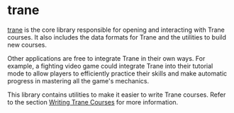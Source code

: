 # trane

[trane](https://github.com/trane-project/trane) is the core library responsible for opening and
interacting with Trane courses. It also includes the data formats for Trane and the utilities to
build new courses.

Other applications are free to integrate Trane in their own ways. For example, a fighting video game
could integrate Trane into their tutorial mode to allow players to efficiently practice their skills
and make automatic progress in mastering all the game's mechanics.

This library contains utilities to make it easier to write Trane courses. Refer to the section
[Writing Trane Courses](./writing_courses.md) for more information.